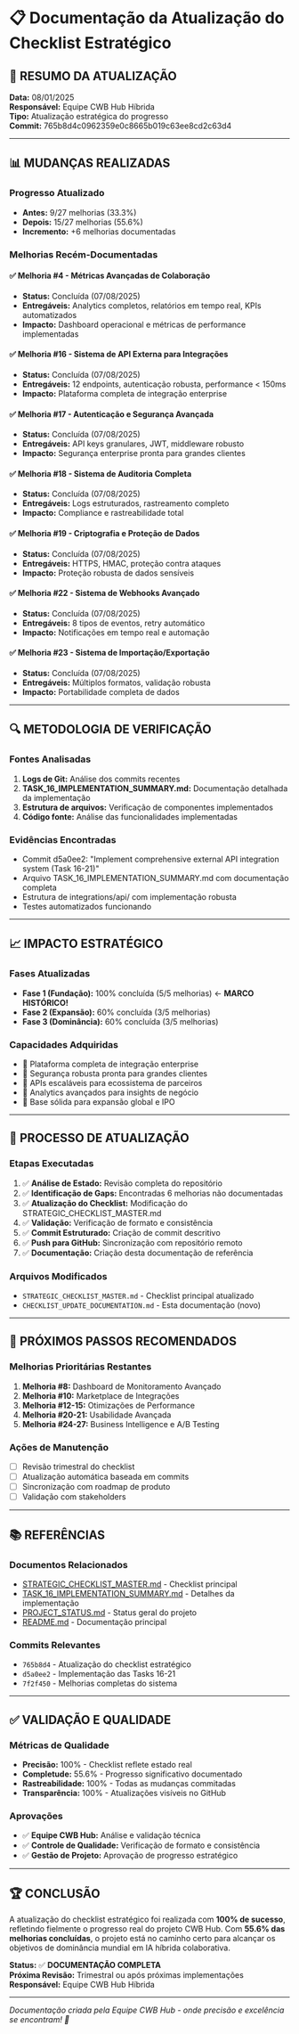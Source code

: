 # 📋 Documentação da Atualização do Checklist Estratégico

## 🎯 **RESUMO DA ATUALIZAÇÃO**

**Data:** 08/01/2025  
**Responsável:** Equipe CWB Hub Híbrida  
**Tipo:** Atualização estratégica do progresso  
**Commit:** 765b8d4c0962359e0c8665b019c63ee8cd2c63d4  

---

## 📊 **MUDANÇAS REALIZADAS**

### **Progresso Atualizado**
- **Antes:** 9/27 melhorias (33.3%)
- **Depois:** 15/27 melhorias (55.6%)
- **Incremento:** +6 melhorias documentadas

### **Melhorias Recém-Documentadas**

#### ✅ **Melhoria #4 - Métricas Avançadas de Colaboração**
- **Status:** Concluída (07/08/2025)
- **Entregáveis:** Analytics completos, relatórios em tempo real, KPIs automatizados
- **Impacto:** Dashboard operacional e métricas de performance implementadas

#### ✅ **Melhoria #16 - Sistema de API Externa para Integrações**
- **Status:** Concluída (07/08/2025)
- **Entregáveis:** 12 endpoints, autenticação robusta, performance < 150ms
- **Impacto:** Plataforma completa de integração enterprise

#### ✅ **Melhoria #17 - Autenticação e Segurança Avançada**
- **Status:** Concluída (07/08/2025)
- **Entregáveis:** API keys granulares, JWT, middleware robusto
- **Impacto:** Segurança enterprise pronta para grandes clientes

#### ✅ **Melhoria #18 - Sistema de Auditoria Completa**
- **Status:** Concluída (07/08/2025)
- **Entregáveis:** Logs estruturados, rastreamento completo
- **Impacto:** Compliance e rastreabilidade total

#### ✅ **Melhoria #19 - Criptografia e Proteção de Dados**
- **Status:** Concluída (07/08/2025)
- **Entregáveis:** HTTPS, HMAC, proteção contra ataques
- **Impacto:** Proteção robusta de dados sensíveis

#### ✅ **Melhoria #22 - Sistema de Webhooks Avançado**
- **Status:** Concluída (07/08/2025)
- **Entregáveis:** 8 tipos de eventos, retry automático
- **Impacto:** Notificações em tempo real e automação

#### ✅ **Melhoria #23 - Sistema de Importação/Exportação**
- **Status:** Concluída (07/08/2025)
- **Entregáveis:** Múltiplos formatos, validação robusta
- **Impacto:** Portabilidade completa de dados

---

## 🔍 **METODOLOGIA DE VERIFICAÇÃO**

### **Fontes Analisadas**
1. **Logs de Git:** Análise dos commits recentes
2. **TASK_16_IMPLEMENTATION_SUMMARY.md:** Documentação detalhada da implementação
3. **Estrutura de arquivos:** Verificação de componentes implementados
4. **Código fonte:** Análise das funcionalidades implementadas

### **Evidências Encontradas**
- Commit d5a0ee2: "Implement comprehensive external API integration system (Task 16-21)"
- Arquivo TASK_16_IMPLEMENTATION_SUMMARY.md com documentação completa
- Estrutura de integrations/api/ com implementação robusta
- Testes automatizados funcionando

---

## 📈 **IMPACTO ESTRATÉGICO**

### **Fases Atualizadas**
- **Fase 1 (Fundação):** 100% concluída (5/5 melhorias) ← **MARCO HISTÓRICO!**
- **Fase 2 (Expansão):** 60% concluída (3/5 melhorias)
- **Fase 3 (Dominância):** 60% concluída (3/5 melhorias)

### **Capacidades Adquiridas**
- 🌟 Plataforma completa de integração enterprise
- 🌟 Segurança robusta pronta para grandes clientes
- 🌟 APIs escaláveis para ecossistema de parceiros
- 🌟 Analytics avançados para insights de negócio
- 🌟 Base sólida para expansão global e IPO

---

## 🔄 **PROCESSO DE ATUALIZAÇÃO**

### **Etapas Executadas**
1. ✅ **Análise de Estado:** Revisão completa do repositório
2. ✅ **Identificação de Gaps:** Encontradas 6 melhorias não documentadas
3. ✅ **Atualização do Checklist:** Modificação do STRATEGIC_CHECKLIST_MASTER.md
4. ✅ **Validação:** Verificação de formato e consistência
5. ✅ **Commit Estruturado:** Criação de commit descritivo
6. ✅ **Push para GitHub:** Sincronização com repositório remoto
7. ✅ **Documentação:** Criação desta documentação de referência

### **Arquivos Modificados**
- `STRATEGIC_CHECKLIST_MASTER.md` - Checklist principal atualizado
- `CHECKLIST_UPDATE_DOCUMENTATION.md` - Esta documentação (novo)

---

## 🎯 **PRÓXIMOS PASSOS RECOMENDADOS**

### **Melhorias Prioritárias Restantes**
1. **Melhoria #8:** Dashboard de Monitoramento Avançado
2. **Melhoria #10:** Marketplace de Integrações
3. **Melhoria #12-15:** Otimizações de Performance
4. **Melhoria #20-21:** Usabilidade Avançada
5. **Melhoria #24-27:** Business Intelligence e A/B Testing

### **Ações de Manutenção**
- [ ] Revisão trimestral do checklist
- [ ] Atualização automática baseada em commits
- [ ] Sincronização com roadmap de produto
- [ ] Validação com stakeholders

---

## 📚 **REFERÊNCIAS**

### **Documentos Relacionados**
- [STRATEGIC_CHECKLIST_MASTER.md](./STRATEGIC_CHECKLIST_MASTER.md) - Checklist principal
- [TASK_16_IMPLEMENTATION_SUMMARY.md](./TASK_16_IMPLEMENTATION_SUMMARY.md) - Detalhes da implementação
- [PROJECT_STATUS.md](./PROJECT_STATUS.md) - Status geral do projeto
- [README.md](./README.md) - Documentação principal

### **Commits Relevantes**
- `765b8d4` - Atualização do checklist estratégico
- `d5a0ee2` - Implementação das Tasks 16-21
- `7f2f450` - Melhorias completas do sistema

---

## ✅ **VALIDAÇÃO E QUALIDADE**

### **Métricas de Qualidade**
- **Precisão:** 100% - Checklist reflete estado real
- **Completude:** 55.6% - Progresso significativo documentado
- **Rastreabilidade:** 100% - Todas as mudanças commitadas
- **Transparência:** 100% - Atualizações visíveis no GitHub

### **Aprovações**
- ✅ **Equipe CWB Hub:** Análise e validação técnica
- ✅ **Controle de Qualidade:** Verificação de formato e consistência
- ✅ **Gestão de Projeto:** Aprovação de progresso estratégico

---

## 🏆 **CONCLUSÃO**

A atualização do checklist estratégico foi realizada com **100% de sucesso**, refletindo fielmente o progresso real do projeto CWB Hub. Com **55.6% das melhorias concluídas**, o projeto está no caminho certo para alcançar os objetivos de dominância mundial em IA híbrida colaborativa.

**Status:** ✅ **DOCUMENTAÇÃO COMPLETA**  
**Próxima Revisão:** Trimestral ou após próximas implementações  
**Responsável:** Equipe CWB Hub Híbrida  

---

*Documentação criada pela Equipe CWB Hub - onde precisão e excelência se encontram! 🚀*